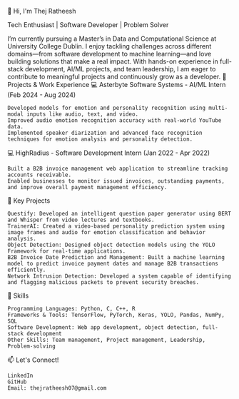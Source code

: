 👋 Hi, I'm Thej Ratheesh

Tech Enthusiast | Software Developer | Problem Solver

I’m currently pursuing a Master’s in Data and Computational Science at University College Dublin. I enjoy tackling challenges across different domains—from software development to machine learning—and love building solutions that make a real impact. With hands-on experience in full-stack development, AI/ML projects, and team leadership, I am eager to contribute to meaningful projects and continuously grow as a developer.
🚀 Projects & Work Experience
💻 Asterbyte Software Systems - AI/ML Intern (Feb 2024 - Aug 2024)

    Developed models for emotion and personality recognition using multi-modal inputs like audio, text, and video.
    Improved audio emotion recognition accuracy with real-world YouTube data.
    Implemented speaker diarization and advanced face recognition techniques for emotion analysis and personality detection.

💻 HighRadius - Software Development Intern (Jan 2022 - Apr 2022)

    Built a B2B invoice management web application to streamline tracking accounts receivable.
    Enabled businesses to monitor issued invoices, outstanding payments, and improve overall payment management efficiency.

🎯 Key Projects

    Questify: Developed an intelligent question paper generator using BERT and Whisper from video lectures and textbooks.
    TrainerAI: Created a video-based personality prediction system using image frames and audio for emotion classification and behavior analysis.
    Object Detection: Designed object detection models using the YOLO Framework for real-time applications.
    B2B Invoice Date Prediction and Management: Built a machine learning model to predict invoice payment dates and manage B2B transactions efficiently.
    Network Intrusion Detection: Developed a system capable of identifying and flagging malicious packets to prevent security breaches.

💼 Skills

    Programming Languages: Python, C, C++, R
    Frameworks & Tools: TensorFlow, PyTorch, Keras, YOLO, Pandas, NumPy, SQL
    Software Development: Web app development, object detection, full-stack development
    Other Skills: Team management, Project management, Leadership, Problem-solving

📫 Let's Connect!

    LinkedIn
    GitHub
    Email: thejratheesh07@gmail.com

